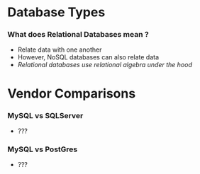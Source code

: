 # Database Types
### What does Relational Databases mean ?
- Relate data with one another
- However, NoSQL databases can also relate data
- *Relational databases use relational algebra under the hood*

# Vendor Comparisons
### MySQL vs SQLServer
- ???
### MySQL vs PostGres
- ???